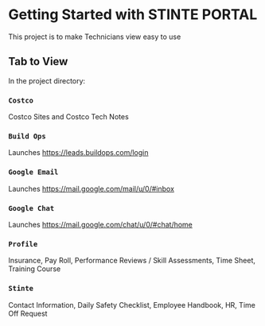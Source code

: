 # Getting Started with STINTE PORTAL

This project is to make Technicians view easy to use

## Tab to View

In the project directory:

### `Costco`

Costco Sites and Costco Tech Notes

### `Build Ops`

Launches https://leads.buildops.com/login

### `Google Email`

Launches https://mail.google.com/mail/u/0/#inbox

### `Google Chat`

Launches https://mail.google.com/chat/u/0/#chat/home

### `Profile`

Insurance, Pay Roll, Performance Reviews / Skill Assessments, Time Sheet, Training Course

### `Stinte`

Contact Information, Daily Safety Checklist, Employee Handbook, HR, Time Off Request